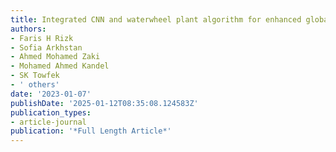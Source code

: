 ```yaml
---
title: Integrated CNN and waterwheel plant algorithm for enhanced global traffic detection
authors:
- Faris H Rizk
- Sofia Arkhstan
- Ahmed Mohamed Zaki
- Mohamed Ahmed Kandel
- SK Towfek
- ' others'
date: '2023-01-07'
publishDate: '2025-01-12T08:35:08.124583Z'
publication_types:
- article-journal
publication: '*Full Length Article*'
---
```

